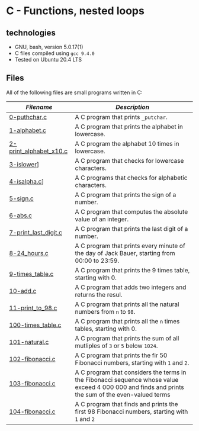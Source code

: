 # C - Functions, nested loops

## technologies

  * GNU, bash, version 5.0.17(1)
  * C files compiled using `gcc 9.4.0`
  * Tested on Ubuntu 20.4 LTS

## Files

All of the following files are small programs written in C:

| ***Filename*** | ***Description*** |
|----------------|-------------------|
| [0-puthchar.c](0-putchar.c) | A C program that prints `_putchar`. |
| [1-alphabet.c](0-putchar.c) | A C program that prints the alphabet in lowercase. |
| [2-print_alphabet_x10.c](2-print_alphabet_x10.c) | A C program the alphabet 10 times in lowercase. |
| [3-islower](3-islower.c)] | A C program that checks for lowercase characters. |
| [4-isalpha.c](4-isalpha.c)] | A C programs that checks for alphabetic characters. |
| [5-sign.c](5-sign.c) | A C program that prints the sign of a number. |
| [6-abs.c](6-abs.c) | A C program that computes the absolute value of an integer. |
| [7-print_last_digit.c](7-print_last_digit.c) | A C program that prints the last digit of a number. |
| [8-24_hours.c](8-24_hours.c) | A C program that prints every minute of the day of Jack Bauer, starting from 00:00 to 23:59. |
| [9-times_table.c](9-times_table.c) | A C program that prints the 9 times table, starting with 0. |
| [10-add.c](10-add.c) | A C program that adds two integers and returns the resul. |
| [11-print_to_98.c](11-print_to_98.c) | A C program that prints all the natural numbers from `n` to `98`. |
| [100-times_table.c](100-times_table.c) | A C program that prints all the `n` times tables, starting with 0. |
| [101-natural.c](101-natural.c) | A C program that prints the sum of all mutliples of `3` or `5` below `1024`. |
| [102-fibonacci.c](102-fibonacci.c) | A C program that prints the fir 50 Fibonacci numbers, starting with `1` and `2`. |
| [103-fibonacci.c](103-fibonacci.c) | A C program that considers the terms in the Fibonacci sequence whose value exceed 4 000 000 and finds and prints the sum of the even-valued terms |
| [104-fibonacci.c](104-fibonacci.c) | A C program that finds and prints the first 98 Fibonacci numbers, starting with `1` and `2` | 
